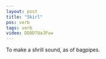```yaml
---
layout: post
title: "Skirl"
pos: verb
tags: verb
video: DO8D7UaJFvw
---
```

To make a shrill sound, as of bagpipes.
